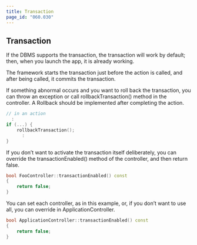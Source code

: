```yaml
---
title: Transaction
page_id: "060.030"
---
```


## Transaction

If the DBMS supports the transaction, the transaction will work by default; then, when you launch the app, it is already working.

The framework starts the transaction just before the action is called, and after being called, it commits the transaction.

If something abnormal occurs and you want to roll back the transaction, you can throw an exception or call rollbackTransaction() method in the controller. A Rollback should be implemented after completing the action.

```c++
// in an action
  :
if (...) {
    rollbackTransaction();
      :
}
```  
 
If you don’t want to activate the transaction itself deliberately, you can override the transactionEnabled() method of the controller, and then return false.

```c++
bool FooController::transactionEnabled() const
{
    return false;
}
```

You can set each controller, as in this example, or, if you don’t want to use all, you can override in ApplicationController.

```c++
bool ApplicationController::transactionEnabled() const
{
    return false;
}
```